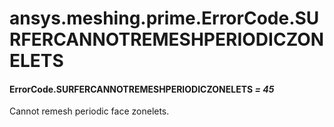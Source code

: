 <a id="ansys-meshing-prime-errorcode-surfercannotremeshperiodiczonelets"></a>

# ansys.meshing.prime.ErrorCode.SURFERCANNOTREMESHPERIODICZONELETS

<a id="ansys.meshing.prime.ErrorCode.SURFERCANNOTREMESHPERIODICZONELETS"></a>

#### ErrorCode.SURFERCANNOTREMESHPERIODICZONELETS *= 45*

Cannot remesh periodic face zonelets.

<!-- !! processed by numpydoc !! -->
